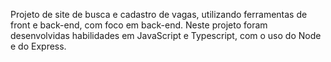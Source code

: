 Projeto de site de busca e cadastro de vagas, utilizando ferramentas de front e back-end, com foco em back-end. Neste projeto foram desenvolvidas habilidades em JavaScript e Typescript, com o uso do Node e do Express.

